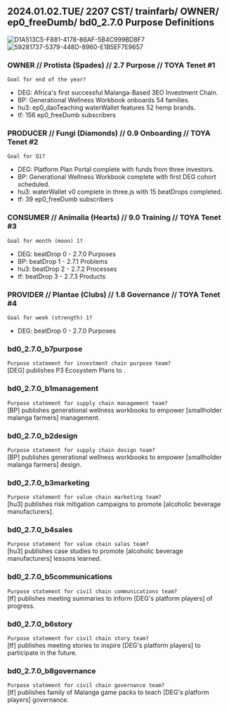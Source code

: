 ## 2024.01.02.TUE/ 2207 CST/ trainfarb/ OWNER/ ep0_freeDumb/ bd0_2.7.0 Purpose Definitions

![D1A513C5-F881-4178-86AF-5B4C999BD8F7](https://github.com/ourStoryNetwork/p3cosystem-master-plan/assets/8133349/1451d096-3a25-47b2-b89d-b4ed25942bbb)
![59281737-5379-448D-8960-E1B5EF7E9657](https://github.com/ourStoryNetwork/p3cosystem-master-plan/assets/8133349/1e8f4d2d-0df8-4a02-97ac-12992dee9e7d)

### OWNER // Protista (Spades) // 2.7 Purpose // TOYA Tenet #1
`Goal for end of the year?`
- DEG: Africa's first successful Malanga-Based 3EO Investment Chain.
- BP: Generational Wellness Workbook onboards 54 families.
- hu3: ep0_daoTeaching waterWallet features 52 hemp brands.
- tf: 156 ep0_freeDumb subscribers

### PRODUCER // Fungi (Diamonds) // 0.9 Onboarding // TOYA Tenet #2
`Goal for Q1?`
- DEG: Platform Plan Portal complete with funds from three investors.
- BP: Generational Wellness Workbook complete with first DEG cohort scheduled.
- hu3: waterWallet v0 complete in three.js with 15 beatDrops completed.
- tf: 39 ep0_freeDumb subscribers

### CONSUMER // Animalia (Hearts) // 9.0 Training // TOYA Tenet #3
`Goal for month (moon) 1?`
- DEG: beatDrop 0 - 2.7.0 Purposes
- BP: beatDrop 1 - 2.7.1 Problems
- hu3: beatDrop 2 - 2.7.2 Processes
- tf: beatDrop 3 - 2.7.3 Products

### PROVIDER // Plantae (Clubs) // 1.8 Governance // TOYA Tenet #4
`Goal for week (strength) 1?`
- DEG: beatDrop 0 - 2.7.0 Purposes

### bd0_2.7.0_b7purpose
`Purpose statement for investment chain purpose team?`  
[DEG] publishes P3 Ecosystem Plans to .

### bd0_2.7.0_b1management
`Purpose statement for supply chain management team?`  
[BP] publishes generational wellness workbooks to empower [smallholder malanga farmers] management.

### bd0_2.7.0_b2design
`Purpose statement for supply chain design team?`  
[BP] publishes generational wellness workbooks to empower [smallholder malanga farmers] design.

### bd0_2.7.0_b3marketing
`Purpose statement for value chain marketing team?`  
[hu3] publishes risk mitigation campaigns to promote [alcoholic beverage manufacturers].

### bd0_2.7.0_b4sales
`Purpose statement for value chain sales team?`  
[hu3] publishes case studies to promote [alcoholic beverage manufacturers] lessons learned.

### bd0_2.7.0_b5communications
`Purpose statement for civil chain communications team?`  
[tf] publishes meeting summaries to inform [DEG's platform players] of progress.

### bd0_2.7.0_b6story
`Purpose statement for civil chain story team?`  
[tf] publishes meeting stories to inspire [DEG's platform players] to participate in the future.

### bd0_2.7.0_b8governance
`Purpose statement for civil chain governance team?`  
[tf] publishes family of Malanga game packs to teach [DEG's platform players] governance.
